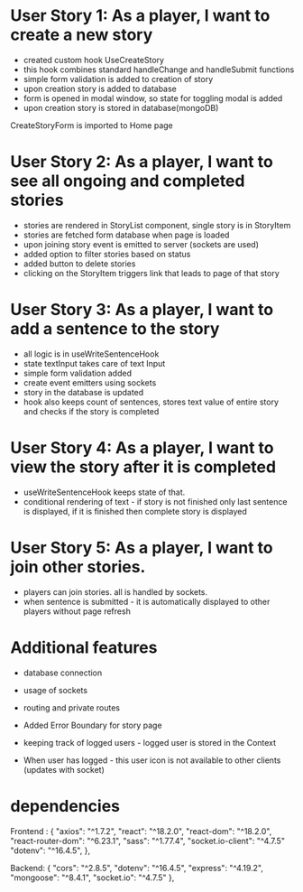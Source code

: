 # User Story 1: As a player, I want to create a new story

- created custom hook UseCreateStory
- this hook combines standard handleChange and handleSubmit functions
- simple form validation is added to creation of story
- upon creation story is added to database
- form is opened in modal window, so state for toggling modal is added
- upon creation story is stored in database(mongoDB)

CreateStoryForm is imported to Home page

# User Story 2: As a player, I want to see all ongoing and completed stories

- stories are rendered in StoryList component, single story is in StoryItem
- stories are fetched form database when page is loaded
- upon joining story event is emitted to server (sockets are used)
- added option to filter stories based on status
- added button to delete stories
- clicking on the StoryItem triggers link that leads to page of that story

# User Story 3: As a player, I want to add a sentence to the story

- all logic is in useWriteSentenceHook
- state textInput takes care of text Input
- simple form validation added
- create event emitters using sockets
- story in the database is updated
- hook also keeps count of sentences, stores text value of entire story and checks if the story is completed

# User Story 4: As a player, I want to view the story after it is completed

- useWriteSentenceHook keeps state of that.
- conditional rendering of text - if story is not finished only last sentence is displayed, if it is finished then complete story is displayed

# User Story 5: As a player, I want to join other stories.

- players can join stories. all is handled by sockets.
- when sentence is submitted - it is automatically displayed to other players without page refresh

# Additional features

- database connection
- usage of sockets
- routing and private routes
- Added Error Boundary for story page

- keeping track of logged users - logged user is stored in the Context
- When user has logged - this user icon is not available to other clients (updates with socket)

# dependencies

Frontend : {
"axios": "^1.7.2",
"react": "^18.2.0",
"react-dom": "^18.2.0",
"react-router-dom": "^6.23.1",
"sass": "^1.77.4",
"socket.io-client": "^4.7.5"
"dotenv": "^16.4.5",
},

Backend: {
"cors": "^2.8.5",
"dotenv": "^16.4.5",
"express": "^4.19.2",
"mongoose": "^8.4.1",
"socket.io": "^4.7.5"
},
